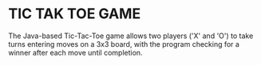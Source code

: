 # TIC TAK TOE GAME
 The Java-based Tic-Tac-Toe game allows two players ('X' and 'O') to take turns entering moves on a 3x3 board, with the program checking for a winner after each move until completion.
